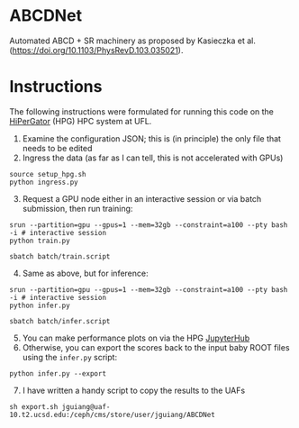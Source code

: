 # ABCDNet
Automated ABCD + SR machinery as proposed by Kasieczka et al. (https://doi.org/10.1103/PhysRevD.103.035021).

# Instructions
The following instructions were formulated for running this code on the [HiPerGator](https://www.rc.ufl.edu/about/hipergator/) (HPG) HPC system at UFL.
1. Examine the configuration JSON; this is (in principle) the only file that needs to be edited
2. Ingress the data (as far as I can tell, this is not accelerated with GPUs)
```
source setup_hpg.sh
python ingress.py
```
3. Request a GPU node either in an interactive session or via batch submission, then run training:
```
srun --partition=gpu --gpus=1 --mem=32gb --constraint=a100 --pty bash -i # interactive session
python train.py
```
```
sbatch batch/train.script
```
4. Same as above, but for inference:
```
srun --partition=gpu --gpus=1 --mem=32gb --constraint=a100 --pty bash -i # interactive session
python infer.py
```
```
sbatch batch/infer.script
```
5. You can make performance plots on via the HPG [JupyterHub](https://jhub.rc.ufl.edu)
6. Otherwise, you can export the scores back to the input baby ROOT files using the `infer.py` script:
```
python infer.py --export
```
7. I have written a handy script to copy the results to the UAFs
```
sh export.sh jguiang@uaf-10.t2.ucsd.edu:/ceph/cms/store/user/jguiang/ABCDNet
```
